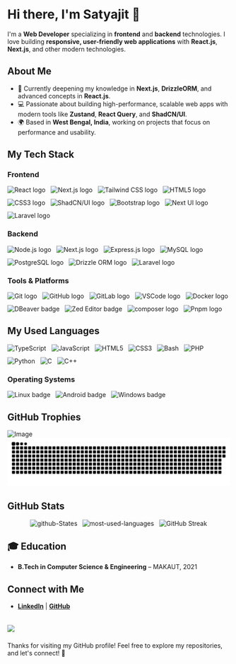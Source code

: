 
# Hi there, I'm Satyajit 👋  


I'm a **Web Developer** specializing in **frontend** and **backend** technologies. I love building **responsive, user-friendly web applications** with **React.js**, **Next.js**, and other modern technologies.

## About Me

- 🌱 Currently deepening my knowledge in **Next.js**, **DrizzleORM**, and advanced concepts in **React.js**.
- 💻 Passionate about building high-performance, scalable web apps with modern tools like **Zustand**, **React Query**, and **ShadCN/UI**.
- 🌍 Based in **West Bengal, India**, working on projects that focus on performance and usability.

## My Tech Stack

### Frontend

<div style="display: flex; flex-wrap: wrap; justify-content: start; gap: 12px;">
    <img src="https://img.shields.io/badge/-React.js-61DAFB?logo=react&logoColor=black" alt="React logo" />
    <img src="https://img.shields.io/badge/-Next.js-000000?logo=next.js&logoColor=white" alt="Next.js logo" />
    <img src="https://img.shields.io/badge/-Tailwind%20CSS-38BDF8?logo=tailwind-css&logoColor=white" alt="Tailwind CSS logo" />
    <img src="https://img.shields.io/badge/-HTML5-E34F26?logo=html5&logoColor=white" alt="HTML5 logo" />
    <img src="https://img.shields.io/badge/-CSS3-1572B6?logo=css3&logoColor=white" alt="CSS3 logo" />
    <img src="https://img.shields.io/badge/-ShadCN%20UI-0D1F2B?logo=shadcn&logoColor=white" alt="ShadCN/UI logo" />
    <img src="https://img.shields.io/badge/-Bootstrap-563D7C?logo=bootstrap&logoColor=white" alt="Bootstrap logo" />
    <img src="https://img.shields.io/badge/-Next%20UI-000442?logo=nextui&logoColor=white" alt="Next UI logo" />
    <img src="https://img.shields.io/badge/-Laravel-FF2D20?logo=laravel&logoColor=white" alt="Laravel logo" />
</div>

### Backend

<div style="display: flex; flex-wrap: wrap; justify-content: start; gap: 12px;">
    <img src="https://img.shields.io/badge/-Node.js-339933?logo=node.js&logoColor=white" alt="Node.js logo" />
    <img src="https://img.shields.io/badge/-Next.js-000000?logo=next.js&logoColor=white" alt="Next.js logo" />
    <img src="https://img.shields.io/badge/-Express.js-000000?logo=express&logoColor=white" alt="Express.js logo" />
    <img src="https://img.shields.io/badge/-MySQL-4479A1?logo=mysql&logoColor=white" alt="MySQL logo" />
    <img src="https://img.shields.io/badge/-PostgreSQL-336791?logo=postgresql&logoColor=white" alt="PostgreSQL logo" />
    <img src="https://img.shields.io/badge/-DrizzleORM-4B8B3B?logo=drizzle&logoColor=white" alt="Drizzle ORM logo" />
    <img src="https://img.shields.io/badge/-Laravel-FF2D20?logo=laravel&logoColor=white" alt="Laravel logo" />
</div>

### Tools & Platforms

<div style="display: flex; flex-wrap: wrap; justify-content: start; gap: 12px;">
    <img src="https://img.shields.io/badge/-Git-F05032?logo=git&logoColor=white" alt="Git logo" />
    <img src="https://img.shields.io/badge/-GitHub-181717?logo=github&logoColor=white" alt="GitHub logo" />
    <img src="https://img.shields.io/badge/-GitLab-FCA121?logo=gitlab&logoColor=white" alt="GitLab logo" />
    <img src="https://img.shields.io/badge/-VS%20Code-0078D4?logo=visual-studio-code&logoColor=white" alt="VSCode logo" />
    <img src="https://img.shields.io/badge/-Docker-2496ED?logo=docker&logoColor=white" alt="Docker logo" />
    <img src="https://img.shields.io/badge/-DBeaver-4C6A92?logo=dbeaver&logoColor=white" alt="DBeaver badge" />
    <img src="https://img.shields.io/badge/-Zed-333333?logo=zed&logoColor=white" alt="Zed Editor badge" />
    <img src="https://img.shields.io/badge/-composer-885630?logo=composer&logoColor=white" alt="composer logo" />
    <img src="https://img.shields.io/badge/-Pnpm-F69220?logo=pnpm&logoColor=white" alt="Pnpm logo" />

</div>

## My Used Languages

<div style="display: flex; flex-wrap: wrap; justify-content: start; gap: 12px;">
    <img src="https://img.shields.io/badge/-TypeScript-3178C6?logo=typescript&logoColor=white" alt="TypeScript" />
    <img src="https://img.shields.io/badge/-JavaScript-F7DF1E?logo=javascript&logoColor=black" alt="JavaScript" />
    <img src="https://img.shields.io/badge/-HTML5-E34F26?logo=html5&logoColor=white" alt="HTML5" />
    <img src="https://img.shields.io/badge/-CSS3-1572B6?logo=css3&logoColor=white" alt="CSS3" />
    <img src="https://img.shields.io/badge/-Bash-4EAA25?logo=gnubash&logoColor=white" alt="Bash" />
    <img src="https://img.shields.io/badge/-PHP-777BB4?logo=php&logoColor=white" alt="PHP" />
    <img src="https://img.shields.io/badge/-Python-3776AB?logo=python&logoColor=white" alt="Python" />
    <img src="https://img.shields.io/badge/-C-00599C?logo=c&logoColor=white" alt="C" />
    <img src="https://img.shields.io/badge/-C%20++-00599C?logo=c%2B%2B&logoColor=white" alt="C++" />
</div>

### Operating Systems

<div style="display: flex; flex-wrap: wrap; justify-content: start; gap: 12px;">
    <img src="https://img.shields.io/badge/-Linux-FCC624?logo=linux&logoColor=black" alt="Linux badge" />
    <img src="https://img.shields.io/badge/-Android-3DDC84?logo=android&logoColor=white" alt="Android badge" />
    <img src="https://img.shields.io/badge/-windows-0078D6?logo=windows&logoColor=white" alt="Windows badge" />
</div>

## GitHub Trophies

  <picture>
    <source srcset="https://github-profile-trophy.vercel.app/?username=Its-Satyajit&column=9&theme=flat" media="(prefers-color-scheme: light)" />
    <source srcset="https://github-profile-trophy.vercel.app/?username=Its-Satyajit&no-frame=true&no-bg=true&column=9&theme=gruvbox" media="(prefers-color-scheme: dark)" />
    <img src="https://github-profile-trophy.vercel.app/?username=Its-Satyajit&no-frame=true&no-bg=true&column=9&theme=gruvbox" alt="Image" />
  </picture>
  <picture>
    <source srcset="https://raw.githubusercontent.com/Its-Satyajit/Its-Satyajit/output/github-contribution-grid-snake.svg" media="(prefers-color-scheme: light)" />
    <source srcset="https://raw.githubusercontent.com/Its-Satyajit/Its-Satyajit/output/github-contribution-grid-snake-dark.svg" media="(prefers-color-scheme: dark)" />
    <img src="https://raw.githubusercontent.com/Its-Satyajit/Its-Satyajit/output/github-contribution-grid-snake-dark.svg" alt="Image" />
  </picture>

## GitHub Stats

<div style="display: flex; flex-wrap: wrap; justify-content: center; gap: 12px;">
    <img  style="scale:1.015" src="https://github-readme-stats-its-satyajits-projects.vercel.app/api?username=Its-Satyajit&show_icons=true\&show=reviews,discussions_started,discussions_answered,prs_merged,prs_merged_percentage&theme=transparent" alt="github-States" />
    <img  src="https://github-readme-stats-its-satyajits-projects.vercel.app/api/top-langs/?username=Its-Satyajit&langs_count=8&theme=transparent&layout=donut" alt="most-used-languages" />
    <img src="https://github-readme-streak-stats-its-satyajits-projects.vercel.app//?user=Its-Satyajit&theme=transparent&hide_border=false&date_format=j%20M%5B%20Y%5D" alt="GitHub Streak" />

</div>


## 🎓 Education

- **B.Tech in Computer Science & Engineering** – MAKAUT, 2021

## Connect with Me

- **[LinkedIn](https://www.linkedin.com/in/satyajit0013/)** | **[GitHub](https://github.com/Its-Satyajit)**

![](https://hit.yhype.me/github/profile?account_id=77627641)
---

Thanks for visiting my GitHub profile! Feel free to explore my repositories, and let's connect! 🚀
